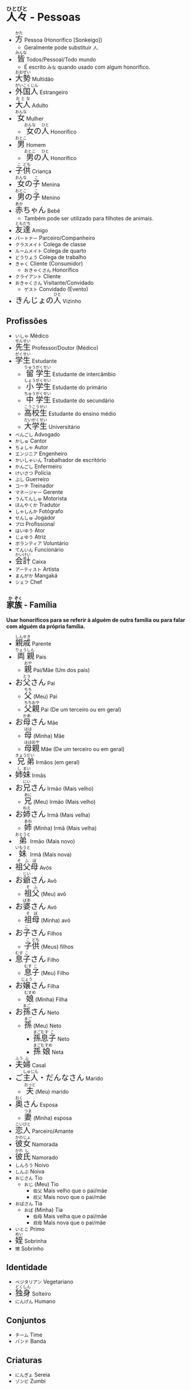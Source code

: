 # <ruby>人<rt>ひと</rt>々<rt>びと</rt></ruby> - Pessoas

-   <font size="5"><code><ruby>方<rt>かた</rt></ruby></code></font> Pessoa (Honorífico [Sonkeigo])
    -   Geralmente pode substituir `人`.
-   <font size="5"><code><ruby>皆<rt>みんな</rt></ruby></code></font> Todos/Pessoal/Todo mundo
    -   É escrito `みな` quando usado com algum honorífico.
-   <font size="5"><code><ruby>大<rt>おお</rt>勢<rt>ぜい</rt></ruby></code></font> Multidão
-   <font size="5"><code><ruby>外<rt>がい</rt>国<rt>こく</rt>人<rt>じん</rt></ruby></code></font> Estrangeiro
-   <font size="5"><code><ruby>大人<rt>おとな</rt></ruby></code></font> Adulto
-   <font size="5"><code><ruby>女<rt>おんな</rt></ruby></code></font> Mulher
    -   <font size="5"><code><ruby>女<rt>おんな</rt></ruby>の<ruby>人<rt>ひと</rt></ruby></code></font> Honorífico
-   <font size="5"><code><ruby>男<rt>おとこ</rt></ruby></code></font> Homem
    -   <font size="5"><code><ruby>男<rt>おとこ</rt></ruby>の<ruby>人<rt>ひと</rt></ruby></code></font> Honorífico
-   <font size="5"><code><ruby>子<rt>こ</rt>供<rt>ども</rt></ruby></code></font> Criança
-   <font size="5"><code><ruby>女<rt>おんな</rt></ruby>の<ruby>子<rt>こ</rt></ruby></code></font> Menina
-   <font size="5"><code><ruby>男<rt>おとこ</rt></ruby>の<ruby>子<rt>こ</rt></ruby></code></font> Menino
-   <font size="5"><code><ruby>赤<rt>あか</rt></ruby>ちゃん</code></font> Bebê
    -   Também pode ser utilizado para filhotes de animais.
-   <font size="5"><code><ruby>友<rt>とも</rt>達<rt>だち</rt></ruby></code></font> Amigo
-   `パートナー` Parceiro/Companheiro
-   `クラスメイト` Colega de classe
-   `ルームメイト` Colega de quarto
-   `どうりょう` Colega de trabalho
-   `きゃく` Cliente (Consumidor)
    -   `おきゃくさん` Honorífico
-   `クライアント` Cliente
-   `おきゃくさん` Visitante/Convidado
    -   `ゲスト` Convidado (Evento)
-   <font size="5"><code>きんじょの<ruby>人<rt>ひと</rt></ruby></code></font> Vizinho

## Profissões

-   `いしゃ` Médico
-   <font size="5"><code><ruby>先<rt>せん</rt>生<rt>せい</rt></ruby></code></font> Professor/Doutor (Médico)
-   <font size="5"><code><ruby>学<rt>がく</rt>生<rt>せい</rt></ruby></code></font> Estudante
    -   <font size="5"><code><ruby>留<rt>りゅう</rt>学<rt>がく</rt>生<rt>せい</rt></ruby></code></font> Estudante de intercâmbio
    -   <font size="5"><code><ruby>小<rt>しょう</rt>学<rt>がく</rt>生<rt>せい</rt></ruby></code></font> Estudante do primário
    -   <font size="5"><code><ruby>中<rt>ちゅう</rt>学<rt>がく</rt>生<rt>せい</rt></ruby></code></font> Estudante do secundário
    -   <font size="5"><code><ruby>高<rt>こう</rt>校<rt>こう</rt>生<rt>せい</rt></ruby></code></font> Estudante do ensino médio
    -   <font size="5"><code><ruby>大<rt>だい</rt>学<rt>がく</rt>生<rt>せい</rt></ruby></code></font> Universitário
-   `べんごし` Advogado
-   `かしゅ` Cantor
-   `ちょしゃ` Autor
-   `エンジニア` Engenheiro
-   `かいしゃいん` Trabalhador de escritório
-   `かんごし` Enfermeiro
-   `けいさつ` Polícia
-   `ぶし` Guerreiro
-   `コーチ` Treinador
-   `マネージャー` Gerente
-   `うんてんしゅ` Motorista
-   `ほんやくか` Tradutor
-   `しゃしんか` Fotógrafo
-   `せんしゅ` Jogador
-   `プロ` Profissional
-   `はいゆう` Ator
-   `じょゆう` Atriz
-   `ボランティア` Voluntário
-   `てんいん` Funcionário
-   <font size="5"><code><ruby>会<rt>かい</rt>計<rt>けい</rt></ruby></code></font> Caixa
-   `アーティスト` Artista
-   `まんがか` Mangaká
-   `シェフ` Chef

## <ruby>家<rt>か</rt>族<rt>ぞく</rt></ruby> - Família

**Usar honoríficos para se referir à alguém de outra família ou para falar com alguém da própria família.**

-   <font size="5"><code><ruby>親<rt>しん</rt>戚<rt>せき</rt></ruby></code></font> Parente
-   <font size="5"><code><ruby>両<rt>りょう</rt>親<rt>しん</rt></ruby></code></font> Pais
    -   <font size="5"><code><ruby>親<rt>おや</rt></ruby></code></font> Pai/Mãe (Um dos pais)
-   <font size="5"><code>お<ruby>父<rt>とう</rt></ruby>さん</code></font> Pai
    -   <font size="5"><code><ruby>父<rt>ちち</rt></ruby></code></font> (Meu) Pai
    -   <font size="5"><code><ruby>父<rt>ちち</rt>親<rt>おや</rt></ruby></code></font> Pai (De um terceiro ou em geral)
-   <font size="5"><code>お<ruby>母<rt>かあ</rt></ruby>さん</code></font> Mãe
    -   <font size="5"><code><ruby>母<rt>はは</rt></ruby></code></font> (Minha) Mãe
    -   <font size="5"><code><ruby>母<rt>はは</rt>親<rt>おや</rt></ruby></code></font> Mãe (De um terceiro ou em geral)
-   <font size="5"><code><ruby>兄<rt>きょう</rt>弟<rt>だい</rt></ruby></code></font> Irmãos (em geral)
-   <font size="5"><code><ruby>姉<rt>し</rt>妹<rt>まい</rt></ruby></code></font> Irmãs
-   <font size="5"><code>お<ruby>兄<rt>にい</rt></ruby>さん</code></font> Irmão (Mais velho)
    -   <font size="5"><code><ruby>兄<rt>あに</rt></ruby></code></font> (Meu) Irmão (Mais velho)
-   <font size="5"><code>お<ruby>姉<rt>ねえ</rt></ruby>さん</code></font> Irmã (Mais velha)
    -   <font size="5"><code><ruby>姉<rt>あね</rt></ruby></code></font> (Minha) Irmã (Mais velha)
-   <font size="5"><code><ruby>弟<rt>おとうと</rt></ruby></code></font> Irmão (Mais novo)
-   <font size="5"><code><ruby>妹<rt>いもうと</rt></ruby></code></font> Irmã (Mais nova)
-   <font size="5"><code><ruby>祖<rt>そ</rt>父<rt>ふ</rt>母<rt>ぼ</rt></ruby></code></font> Avós
-   <font size="5"><code>お<ruby>爺<rt>じい</rt></ruby>さん</code></font> Avô
    -   <font size="5"><code><ruby>祖<rt>そ</rt>父<rt>ふ</rt></ruby></code></font> (Meu) avô
-   <font size="5"><code>お<ruby>婆<rt>ばあ</rt></ruby>さん</code></font> Avó
    -   <font size="5"><code><ruby>祖<rt>そ</rt>母<rt>ぼ</rt></ruby></code></font> (Minha) avó
-   <font size="5"><code>お<ruby>子<rt>こ</rt></ruby>さん</code></font> Filhos
    -   <font size="5"><code><ruby>子<rt>こ</rt>供<rt>ども</rt></ruby></code></font> (Meus) filhos
-   <font size="5"><code><ruby>息<rt>むす</rt>子<rt>こ</rt></ruby>さん</code></font> Filho
    -   <font size="5"><code><ruby>息<rt>むす</rt>子<rt>こ</rt></ruby></code></font> (Meu) Filho
-   <font size="5"><code>お<ruby>嬢<rt>じょう</rt></ruby>さん</code></font> Filha
    -   <font size="5"><code><ruby>娘<rt>むすめ</rt></ruby></code></font> (Minha) Filha
-   <font size="5"><code>お<ruby>孫<rt>まご</rt></ruby>さん</code></font> Neto
    -   <font size="5"><code><ruby>孫<rt>まご</rt></ruby></code></font> (Meu) Neto
        -   <font size="5"><code><ruby>孫<rt>まご</rt>息<rt>むす</rt>子<rt>こ</rt></ruby></code></font> Neto
        -   <font size="5"><code><ruby>孫<rt>まご</rt>娘<rt>むすめ</rt></ruby></code></font> Neta
-   <font size="5"><code><ruby>夫<rt>ふう</rt>婦<rt>ふ</rt></ruby></code></font> Casal
-   <font size="5"><code>ご<ruby>主<rt>しゅ</rt>人<rt>じん</rt></ruby>・だんなさん</code></font> Marido
    -   <font size="5"><code><ruby>夫<rt>おっと</rt></ruby></code></font> (Meu) marido
-   <font size="5"><code><ruby>奥<rt>おく</rt></ruby>さん</code></font> Esposa
    -   <font size="5"><code><ruby>妻<rt>つま</rt></ruby></code></font> (Minha) esposa
-   <font size="5"><code><ruby>恋<rt>こい</rt>人<rt>びと</rt></ruby></code></font> Parceiro/Amante
-   <font size="5"><code><ruby>彼<rt>かの</rt>女<rt>じょ</rt></ruby></code></font> Namorada
-   <font size="5"><code><ruby>彼<rt>かれ</rt>氏<rt>し</rt></ruby></code></font> Namorado
-   `しんろう` Noivo
-   `しんぷ` Noiva
-   `おじさん` Tio
    -   `おじ` (Meu) Tio
        -   `伯父` Mais velho que o pai/mãe
        -   `叔父` Mais novo que o pai/mãe
-   `おばさん` Tia
    -   `おば` (Minha) Tia
        -   `伯母` Mais velha que o pai/mãe
        -   `叔母` Mais nova que o pai/mãe
-   `いとこ` Primo
-   <font size="5"><code><ruby>姪<rt>めい</rt></ruby></code></font> Sobrinha
-   `甥` Sobrinho

## Identidade

-   `ベジタリアン` Vegetariano
-   <font size="5"><code><ruby>独<rt>どく</rt>身<rt>しん</rt></ruby></code></font> Solteiro
-   `にんげん` Humano

## Conjuntos

-   `チーム` Time
-   `バンド` Banda

## Criaturas

-   `にんぎょ` Sereia
-   `ゾンビ` Zumbi
